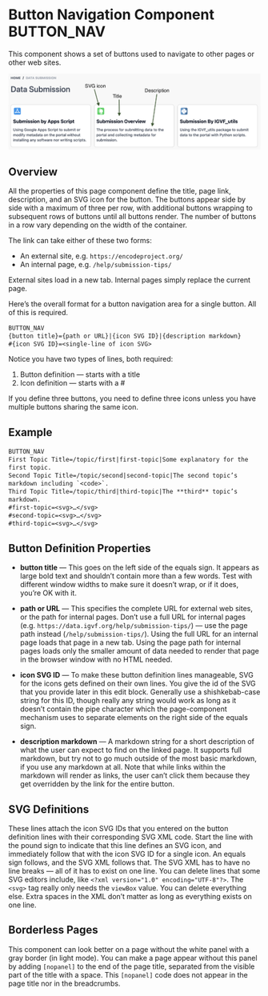 # Button Navigation Component BUTTON_NAV

This component shows a set of buttons used to navigate to other pages or other web sites.

![Demonstration of the chevron navigation page component](../../../public/pages/button-navigation-demo.png)

## Overview

All the properties of this page component define the title, page link, description, and an SVG icon for the button. The buttons appear side by side with a maximum of three per row, with additional buttons wrapping to subsequent rows of buttons until all buttons render. The number of buttons in a row vary depending on the width of the container.

The link can take either of these two forms:

- An external site, e.g. `https://encodeproject.org/`
- An internal page, e.g. `/help/submission-tips/`

External sites load in a new tab. Internal pages simply replace the current page.

Here’s the overall format for a button navigation area for a single button. All of this is required.

```
BUTTON_NAV
{button title}={path or URL}|{icon SVG ID}|{description markdown}
#{icon SVG ID}=<single-line of icon SVG>
```

Notice you have two types of lines, both required:

1. Button definition — starts with a title
1. Icon definition — starts with a #

If you define three buttons, you need to define three icons unless you have multiple buttons sharing the same icon.

## Example

```
BUTTON_NAV
First Topic Title=/topic/first|first-topic|Some explanatory for the first topic.
Second Topic Title=/topic/second|second-topic|The second topic’s markdown including `<code>`.
Third Topic Title=/topic/third|third-topic|The **third** topic’s markdown.
#first-topic=<svg>…</svg>
#second-topic=<svg>…</svg>
#third-topic=<svg>…</svg>
```

## Button Definition Properties

- **button title** — This goes on the left side of the equals sign. It appears as large bold text and shouldn’t contain more than a few words. Test with different window widths to make sure it doesn’t wrap, or if it does, you’re OK with it.

- **path or URL** — This specifies the complete URL for external web sites, or the path for internal pages. Don’t use a full URL for internal pages (e.g. `https://data.igvf.org/help/submission-tips/`) — use the page path instead (`/help/submission-tips/`). Using the full URL for an internal page loads that page in a new tab. Using the page path for internal pages loads only the smaller amount of data needed to render that page in the browser window with no HTML needed.

- **icon SVG ID** — To make these button definition lines manageable, SVG for the icons gets defined on their own lines. You give the id of the SVG that you provide later in this edit block. Generally use a shishkebab-case string for this ID, though really any string would work as long as it doesn’t contain the pipe character which the page-component mechanism uses to separate elements on the right side of the equals sign.

- **description markdown** — A markdown string for a short description of what the user can expect to find on the linked page. It supports full markdown, but try not to go much outside of the most basic markdown, if you use any markdown at all. Note that while links within the markdown will render as links, the user can’t click them because they get overridden by the link for the entire button.

## SVG Definitions

These lines attach the icon SVG IDs that you entered on the button definition lines with their corresponding SVG XML code. Start the line with the pound sign to indicate that this line defines an SVG icon, and immediately follow that with the icon SVG ID for a single icon. An equals sign follows, and the SVG XML follows that. The SVG XML has to have no line breaks — all of it has to exist on one line. You can delete lines that some SVG editors include, like `<?xml version="1.0" encoding="UTF-8"?>`. The `<svg>` tag really only needs the `viewBox` value. You can delete everything else. Extra spaces in the XML don’t matter as long as everything exists on one line.

## Borderless Pages

This component can look better on a page without the white panel with a gray border (in light mode). You can make a page appear without this panel by adding `[nopanel]` to the end of the page title, separated from the visible part of the title with a space. This `[nopanel]` code does not appear in the page title nor in the breadcrumbs.

